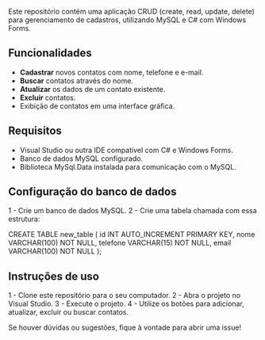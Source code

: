 Este repositório contém uma aplicação CRUD (create, read, update, delete) para gerenciamento de cadastros, utilizando MySQL e C# com Windows Forms.

## Funcionalidades

- **Cadastrar** novos contatos com nome, telefone e e-mail.
- **Buscar** contatos através do nome.
- **Atualizar** os dados de um contato existente.
- **Excluir** contatos.
- Exibição de contatos em uma interface gráfica.

## Requisitos

- Visual Studio ou outra IDE compatível com C# e Windows Forms.
- Banco de dados MySQL configurado.
- Biblioteca MySql.Data instalada para comunicação com o MySQL.

## Configuração do banco de dados

1 - Crie um banco de dados MySQL.
2 - Crie uma tabela chamada com essa estrutura:

CREATE TABLE new_table (
	id INT AUTO_INCREMENT PRIMARY KEY,
	nome VARCHAR(100) NOT NULL,
	telefone VARCHAR(15) NOT NULL,
	email VARCHAR(100) NOT NULL
);

## Instruções de uso

1 - Clone este repositório para o seu computador.
2 - Abra o projeto no Visual Studio.
3 - Execute o projeto.
4 - Utilize os botões para adicionar, atualizar, excluir ou buscar contatos.

Se houver dúvidas ou sugestões, fique à vontade para abrir uma issue!
